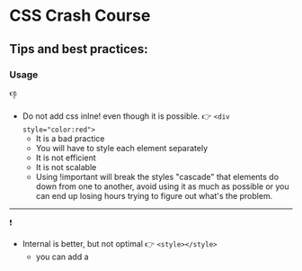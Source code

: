 # CSS Crash Course 

## Tips and best practices:

### Usage

:-1:

* Do not add css inlne! even though it is possible. :point_right: ```<div style="color:red">```
    * It is a bad practice 
    * You will have to style each element separately
    * It is not efficient
    * It is not scalable
    * Using !important will break the styles "cascade" that elements do down from one to another, avoid using it as much as possible or you can end up losing hours trying to   figure out what's the problem.


**************************

:exclamation:

* Internal is better, but not optimal :point_right: ```<style></style>```
    * you can add a <style> tag to the HTML where the elements will be styled, but it can only be used in one file
    * which will make the the file larger

**************************

:thumbsup:

* External is the Best :point_right: ``` <link href="style.css"> ```
    * Keeps the styles separate from HTML
    * Improve readability and reusability
    * Using ID instead of classes where it makes sense, it's a faster way for the browser to access DOM elements
    * Use the browser inspector to "debug" your CSS, is easier to understand the hierarchy and identify what could be impacting
    * Use preprocessors to help optimize your CSS, carefull with spacing between selectors and between properties
    * Partition your CSS to make it more manageable and better readable. Each CSS file could be broken into logical components like header.css, footer.css, etc
    * Use good description for your selectors, make clear what your components are on the page. e.g: "header-left," "content-title," or "content-date"
    * Make some small comments in your CSS to understand how each style is related to another and what color scheme applies to which components
    * In case it's necessary to change something on a bigger project or that comes from a framework, create an .css file that explicitly overrides the element, add some comments to for better readability. 


#### Don't forget that CSS is read from top to bottom, so the order metters, e.g. 

In this example the last line will override all the other border attributes:
```
p {
    border-top: 5px solid blue;
    border-right: 2px dotted green;
    border-bottom: 5px dashed red;
    border-left: 2px dotted green;
    border: 3px solid green;
}
```

#### There are several ways for setting properties: 
```
p {
    padding-top: 10px;
    padding-right: 20px;
    padding-bottom: 10px;
    padding-left: 20px;

        /* OR defining the values started by the top and following clockwise */
    padding: 10px 20px 10px 20px;

       /* OR defininig the top and bottom as 10px and the left and right as 20px*/
    padding: 10px 20px;

       /* OR when the element has the same padding all around*/
    padding: 20px;
}
```

#### The box model properties:
* padding: used to generate space around an element's content, inside of any defined borders.  
* border: allow you to specify the style, width, and color of an element's border.  
* margin: used to create space around elements, outside of any defined borders.  
* content: the element itself.

![](./readme/img/element_attributes_1.png)


**************************

### Selector diagram:

![](./readme/img/css_selector_diag.png)

**************************

### Colors and Fonts:

#### how you can define the color of your HTML elements:

* HTML color names: e.g. red, blue, yellow, etc.
* Hexadecimal: ```#FF652F```
    * when code has the same number repeated 6 times ->  #333 is the same as #333333
* rgb/rgba
    * red, green, blue -> ```rgb(255, 202, 47)``` 
    * red, green, blue, alpha(defines the transparency of the image) -> ```rgba(255, 101, 47, 1)```
    * A good resource to pick the right [color](https://htmlcolorcodes.com/)
    * A good resource to pick some beautiful [color combinations](https://www.canva.com/learn/100-color-combinations/)

#### Web Safe Fonts:  
* works in all browsers, eg:. Arial, Helvetica, Times Nem Roman, Verdana  
* ```font-family: Arial, Helvetica, sans-serif``` -> to ensure a fallback of the fonts, in case one of them is not available.

**************************

### Units and measurement:  
* Absolute units : physical units of lenght eg:. ```px```; Absolute length units approximate the actual measurement on a screen  
* Relative units, are relative to another length value eg:. ```em``` is based on the size of an element's font -> if the font size is 16px then 1em would equal 16px. 0.5em would equal to 8px.

#### Absolute Lengths:  
Unit| Description
-------------------|------------------------------------------------
cm  |centimeters
mm  |millimeters
in  |inches (1in = 96px = 2.54cm)
px *|pixels (1px = 1/96th of 1in)
pt  |points (1pt = 1/72 of 1in)
pc  |picas (1pc = 12 pt)

#### Relative Lengths:  
Unit| Description
-------------------|-------------------------------------------------------------------------
em  |Relative to the font-size of the element (2em means 2 times the size of the current font)	
ex  |Relative to the x-height of the current font (rarely used)	
ch  |Relative to the width of the "0" (zero)	
rem |Relative to font-size of the root element	
vw  |Relative to 1% of the width of the viewport*	
vh  |Relative to 1% of the height of the viewport*	
vmin|Relative to 1% of viewport's* smaller dimension	
vmax|Relative to 1% of viewport's* larger dimension	
%	|Relative to the parent element


### identifiyng the element on it's respective CSS file:

* id : starts with ```#``` ->  indicates that that element is being used only one time (it is unique at your page)
```
    #mainHeader {
        ....
    }
```

* class: starts with ```.``` ->  indicates that that element is being used multiple times in different places at your page.
```
    .container {
        ....
    }
```



# Ensuring responsiveness
